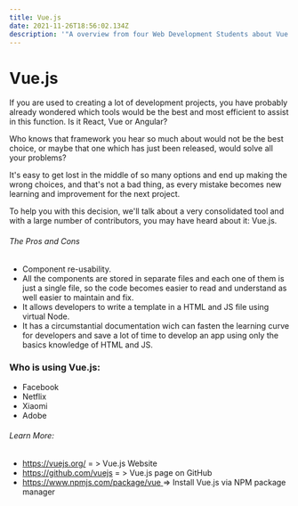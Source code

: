 ```yaml
---
title: Vue.js
date: 2021-11-26T18:56:02.134Z
description: '"A overview from four Web Development Students about Vue.js" '
---
```

# **Vue.js**

If you are used to creating a lot of development projects, you have probably already wondered which tools would be the best and most efficient to assist in this function. Is it React, Vue or Angular?

Who knows that framework you hear so much about would not be the best choice, or maybe that one which has just been released,  would solve all your problems?

It's easy to get lost in the middle of so many options and end up making the wrong choices, and that's not a bad thing, as every mistake becomes new learning and improvement for the next project.

To help you with this decision, we'll talk about a very consolidated tool and with a large number of contributors, you may have heard about it: Vue.js.

###### The Pros and Cons

* Component re-usability.
* All the components are stored in separate files and each one of them is just a single file, so the code becomes easier to read and understand as well easier to maintain and fix.
* It allows developers to write a template in a HTML and  JS file using virtual Node.
* It has a circumstantial documentation wich can fasten the learning curve for developers and save a lot of time to develop an app using only the basics knowledge of HTML and JS.  

### Who is using Vue.js:

* Facebook
* Netflix
* Xiaomi
* Adobe

###### Learn More:

* <https://vuejs.org/>   = > Vue.js Website
* <https://github.com/vuejs>   = > Vue.js page on GitHub
* [https://www.npmjs.com/package/vue ](https://www.npmjs.com/package/vue)  => Install Vue.js via NPM package manager